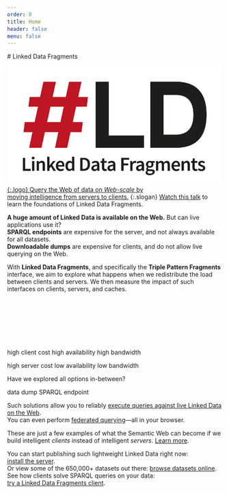 ```yaml
---
order: 0
title: Home
header: false
menu: false
---
```


<div id="billboard" markdown="1">
# Linked Data Fragments

[![[Linked Data Fragments logo]](/images/logo.svg){:.logo}
Query the Web of data on _Web-scale_ by
<br>
moving intelligence from servers to clients.](/concept/)
{:.slogan}
[Watch this talk](http://videolectures.net/iswc2014_verborgh_querying_datasets/ "Ruben Verborgh at ISWC2014: Querying Datasets on the Web with High Availability")
to learn the foundations of Linked Data Fragments.
</div>

**A huge amount of Linked Data is available on the Web.**
But can live applications use it?
<br>
**SPARQL endpoints** are expensive for the server, and not always available for all datasets.
<br>
**Downloadable dumps** are expensive for clients, and do not allow live querying on the Web.

With **Linked Data Fragments**, and specifically the **Triple Pattern Fragments** interface,
we aim to explore what happens when we redistribute the load between clients and servers.
We then measure the impact of such interfaces on clients, servers, and caches.

<svg height="100">
  <marker id="rightArrow" markerWidth="10" markerHeight="10" refx="10" refy="5">
    <polyline points="0,0 10,5 0,10"  fill="none" stroke="black" />
  </marker>
  <marker id="leftArrow" markerWidth="10" markerHeight="10" refx="0" refy="5">
    <polyline points="10,0 0,5 10,10" fill="none" stroke="black" />
  </marker>

  <line x1="0" y1="74" x2="100%" y2="74"
        style="marker-start: url(#leftArrow); marker-end: url(#rightArrow);"/>

  <text x="0.5%" y="13" class="caption left">high client cost</text>
  <text x="0.5%" y="36" class="caption left">high availability</text>
  <text x="0.5%" y="59" class="caption left">high bandwidth</text>

  <text x="99.5%" y="13" class="caption right">high server cost</text>
  <text x="99.5%" y="36" class="caption right">low availability</text>
  <text x="99.5%" y="59" class="caption right">low bandwidth</text>

  <text x="50%" y="13" class="accent">Have we explored</text>
  <text x="50%" y="36" class="accent">all options in-between?</text>

  <line x1="5%"  x2="5%"  y1="69" y2="80" />
  <line x1="30%" x2="30%" y1="69" y2="80" class="accent" />
  <line x1="43%" x2="43%" y1="69" y2="80" class="accent" />
  <line x1="51%" x2="51%" y1="69" y2="80" class="accent" />
  <line x1="63%" x2="63%" y1="69" y2="80" class="accent" />
  <line x1="73%" x2="73%" y1="69" y2="80" class="accent" />
  <line x1="95%" x2="95%" y1="69" y2="80" />
  <text  x="2%"   y="95"  class="label left">data dump</text>
  <text  x="98%"  y="95"  class="label right">SPARQL endpoint</text>
</svg>

Such solutions allow you to reliably [execute queries against live Linked Data on the Web](http://client.linkeddatafragments.org/).
<br>
You can even perform [federated querying](http://bit.ly/swedish-nobel-harvard)—all in your browser.

These are just a few examples of what the Semantic Web can become
if we build intelligent _clients_ instead of intelligent _servers_.
[Learn more](/concept/).

You can start publishing such lightweight Linked Data right now:
[install the server](/software/).
<br>
Or view some of the 650,000+ datasets out there:
[browse datasets online](/data/).
<br>
See how clients solve SPARQL queries on your data:
[try a Linked Data Fragments client](http://client.linkeddatafragments.org/).
